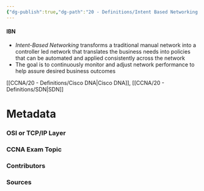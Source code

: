 ```yaml
---
{"dg-publish":true,"dg-path":"20 - Definitions/Intent Based Networking.md","permalink":"/20-definitions/intent-based-networking/","tags":["defs_ccna"]}
---
```


#### IBN
- *Intent-Based Networking* transforms a traditional manual network into a controller led network that translates the business needs into policies that can be automated and applied consistently across the network
- The goal is to continuously monitor and adjust network performance to help assure desired business outcomes

[[CCNA/20 - Definitions/Cisco DNA\|Cisco DNA]], [[CCNA/20 - Definitions/SDN\|SDN]]

# Metadata
### OSI or TCP/IP Layer

### CCNA Exam Topic

### Contributors

### Sources


